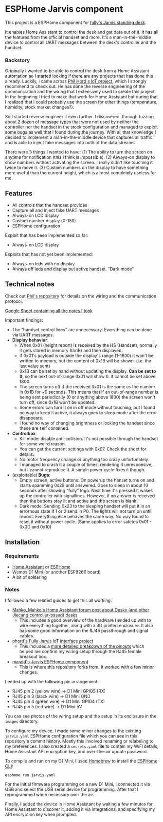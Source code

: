 # ESPHome Jarvis component

This project is a ESPHome component for [fully's Jarvis standing desk](https://www.fully.com/standing-desks/jarvis.html). 

It enables Home Assistant to control the desk and get data out of it. It has all the features from the official handset and more. It's a man-in-the-middle device to control all UART messages between the desk's controller and the handset.

### Backstory
Originally I wanted to be able to control the desk from a Home Assistant automation so I started looking if there are any projects that has done this already. Luckily, I came across [Phil Hord's IoT project](https://github.com/phord/Jarvis), which I strongly recommend to check out. He has done the reverse engineering of the communication and the wiring that I extensively used to create this project. In the beginning I tried to make that work for Home Assistant but during that I realized that I could probably use the screen for other things (temperature, humidity, stock market changes?).

So I started reverse engineer it even further. I discovered, through fuzzing about 2 dozen of message types that were not used by neither the controller nor the handset in the stock configuration and managed to exploit some bugs as well that I found during the journey. With all that knowledge I decided to implement a man-in-the-middle device that captures all traffic and is able to inject fake messages into both of the data streams.

There were 3 things I wanted to have: (1) The ability to turn the screen on anytime for notification (this I think is impossible). (2) Always-on display to show numbers without activating the screen. I really didn't like touching it twice to move it. (3) Custom numbers on the display to have something more useful than the current height, which is almost completely useless for me.


## Features

* All controls that the handset provides
* Capture all and inject fake UART messages
* Always-on LCD display
* Custom number display (0-180)
* ESPHome configuration

Exploit that has been implemented so far:

* Always-on LCD display

Exploits that has not yet been implemented:

* Always-on leds with no display
* Always off leds and display but active handset. "Dark mode"


## Technical notes

Check out [Phil's repository](https://github.com/phord/Jarvis) for details on the wiring and the communication protocol.

[Google Sheet containing all the notes I took](https://docs.google.com/spreadsheets/d/1GKZfDFljVX4eQBMawq0-Rc8t0x8V6gjQ5BgAYngPYTo/edit?usp=sharing) 

Important findings:
* The "handset control lines" are unnecessary. Everything can be done via UART messages.
* __Display behavior__:
	* When 0x01 (height report) is received by the HS (Handset), normally it gets stored in memory (0x1B) and then displayed.
	* If 0x01's payload is outside the display's range (1-1800) it won't be written to memory, but the content of 0x1B will be shown. (i.e. the last value sent)
	* 0x1B can be set by hand without updating the display. __Can be set to 0__, so the next out-of-range 0x01 will show 0. It cannot be set above 1800.
	* The screen turns off if the received 0x01 is the same as the number in 0x1B for ~9 seconds. This means that if an out-of-range number is being sent periodically (0 or anything above 1800) the screen won't turn off, since 0x1B won't be updated.
	* Some errors can turn it on in off mode without touching, but I found no way to keep it active, it always goes to sleep mode after the error disappears.
	* I found no way of changing brightness or locking the handset since these are self contained.
* __Controlbox__:
	* Kill mode: disable anti-collision. It's not possible through the handset for some weird reason.
	* You can get the current settings with 0x07. Check the sheet for details.
	* No motor frequency change or anything too crazy unfortunately.
	* I managed to crash it a couple of times, rendering it unresponsive, but I cannot reproduce it. A simple power cycle fixes it though.
* (exploitable) __Bugs__:
    * Empty screen, active buttons: On powerup the hanset turns on and starts spamming 0x29 until answered. Goes to sleep in about 10 seconds after showing "fully" logo. Next time it's pressed it wakes up the controller with signallines. However, if no answer is received then the buttons stay lit and active and the screen is blank.
    * Dark mode: Sending 0x23 to the sleeping handset will put it in an errornous state if 1 or 2 send in P0. The lights will not turn on until reboot. Everything else behaves the same way. No way found to reset it without power cycle.
(Same applies to error satetes 0x01 - 0x0D and 0x10)

## Installation

### Requirements

* [Home Assistant](https://www.home-assistant.io/) or [ESPHome](https://esphome.io/)
* Wemos D1 Mini (or another ESP8266 board)
* A bit of soldering

### Notes

I followed a few related guides to get this all working:

* [Mahko_Mahko's Home Assistant forum post about Desky (and other Jiecang controller-based) desks](https://community.home-assistant.io/t/desky-standing-desk-esphome-works-with-desky-uplift-jiecang-assmann-others/383790/18)
   * This includes a good overview of the hardware I ended up with to wire everything together, along with a 3D printed enclosure. It also has some good information on the RJ45 passthrough and signal cables.
* [phord's Fully Jarvis IoT interface project](https://github.com/phord/Jarvis)
   * This includes a [more detailed breakdown of the pinouts](https://github.com/phord/Jarvis#physical-interface-rj-45) which helped me confirm my wiring setup through the RJ45 female breakout box.
* [maraid's Jarvis ESPHome component](https://github.com/maraid/Jarvis)
   * This is where this repository forks from. It worked with a few minor changes.

I ended up with the following pin arrangement:

* RJ45 pin 2 (yellow wire) → D1 Mini GPIO5 (RX)
* RJ45 pin 3 (black wire) → D1 Mini GND
* RJ45 pin 4 (green wire) → D1 Mini GPIO4 (TX)
* RJ45 pin 5 (red wire) → D1 Mini 5V

You can see photos of the wiring setup and the setup in its enclosure in the `images` directory.

To configure my device, I made some minor changes to the existing `jarvis.yaml` ESPHome configuration file which you can see in this repository's commit history. Mostly this involved renaming or relabeling to my preferences. I also created a `secrets.yaml` file to contain my WiFi details, Home Assistant API encryption key, and over-the-air update password.

To compile and run on my D1 Mini, I used [Homebrew](https://brew.sh/) to install the [ESPHome CLI](https://formulae.brew.sh/formula/esphome#default):

```
esphome run jarvis.yaml
```

For the initial firmware programming on a new D1 Mini, I connected it via USB and select the USB serial device for programming. After that I reprogrammed when necessary over the air.

Finally, I added the device in Home Assistant by waiting a few minutes for Home Assistant to discover it, adding it via Integrations, and specifying my API encryption key when prompted.